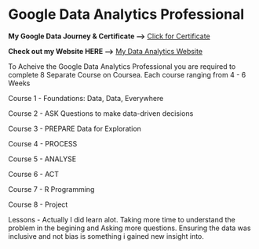 # Google Data Analytics Professional 
**My Google Data Journey & Certificate -->** [Click for Certificate](https://github.com/michaelmaxi/GoogleDataAnalyst/blob/main/Course%208/Google%20Data%20Analytics%20Professional%20UV53YT73H8QM.pdf)


**Check out my Website HERE -->**  [My Data Analytics Website](https://sites.google.com/view/mydataanalytics/home)

To Acheive the Google Data Analytics Professional you are required to complete 8 Separate Course on Coursea.  Each course ranging from 4 - 6 Weeks

Course 1 - Foundations: Data, Data, Everywhere

Course 2 - ASK Questions to make data-driven decisions

Course 3 - PREPARE Data for Exploration

Course 4 - PROCESS

Course 5 - ANALYSE

Course 6 - ACT

Course 7 - R Programming

Course 8 - Project

Lessons - Actually I did learn alot.  Taking more time to understand the problem in the begining and Asking more questions.  Ensuring the data was inclusive and not bias is something i gained new insight into.


